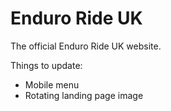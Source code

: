 # Enduro Ride UK

The official Enduro Ride UK website.

Things to update:

- Mobile menu
- Rotating landing page image